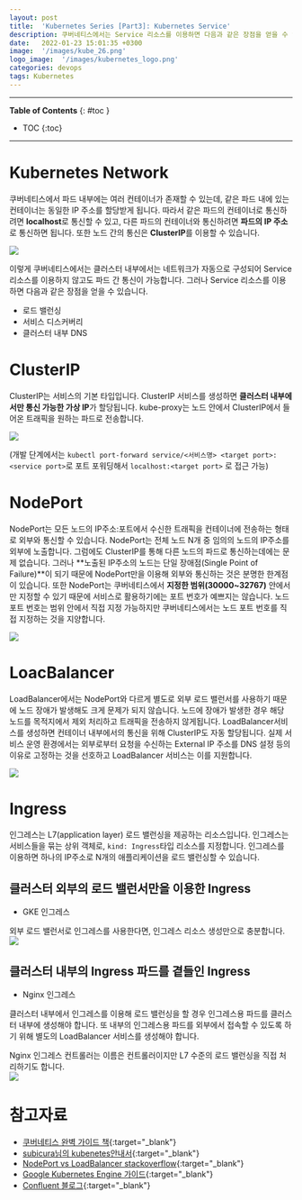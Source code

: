 ```yaml
---
layout: post
title:  'Kubernetes Series [Part3]: Kubernetes Service'
description: 쿠버네티스에서는 Service 리소스를 이용하면 다음과 같은 장점을 얻을 수 있습니다. 
date:   2022-01-23 15:01:35 +0300
image:  '/images/kube_26.png'
logo_image:  '/images/kubernetes_logo.png'
categories: devops
tags: Kubernetes
---
```


---
**Table of Contents**
{: #toc }
*  TOC
{:toc}

---

# Kubernetes Network  
쿠버네티스에서 파드 내부에는 여러 컨테이너가 존재할 수 있는데, 같은 파드 내에 있는 컨테이너는 동일한 IP 주소를 할당받게 됩니다. 따라서 같은 파드의 컨테이너로 통신하려면 **localhost**로 통신할 수 있고, 다른 파드의 컨테이너와 통신하려면 **파드의 IP 주소**로 통신하면 됩니다. 또한 노드 간의 통신은 **ClusterIP**를 이용할 수 있습니다.   

![](../../images/kube_25.png)  

이렇게 쿠버네티스에서는 클러스터 내부에서는 네트워크가 자동으로 구성되어 Service 리소스를 이용하지 않고도 파드 간 통신이 가능합니다. 그러나 Service 리소스를 이용하면 다음과 같은 장점을 얻을 수 있습니다.  

- 로드 밸런싱
- 서비스 디스커버리
- 클러스터 내부 DNS  

# ClusterIP
ClusterIP는 서비스의 기본 타입입니다. ClusterIP 서비스를 생성하면 **클러스터 내부에서만 통신 가능한 가상 IP**가 할당됩니다. kube-proxy는 노드 안에서 ClusterIP에서 들어온 트래픽을 원하는 파드로 전송합니다.  

![](../../images/kube_clusterip.png)

(개발 단계에서는 `kubectl port-forward service/<서비스명> <target port>:<service port>`로 포트 포워딩해서 `localhost:<target port>` 로 접근 가능)

# NodePort  
NodePort는 모든 노드의 IP주소:포트에서 수신한 트래픽을 컨테이너에 전송하는 형태로 외부와 통신할 수 있습니다. NodePort는 전체 노드 N개 중 임의의 노드의 IP주소를 외부에 노출합니다. 그럼에도 ClusterIP를 통해 다른 노드의 파드로 통신하는데에는 문제 없습니다. 그러나 **노출된 IP주소의 노드는 단일 장애점(Single Point of Failure)**이 되기 때문에 NodePort만을 이용해 외부와 통신하는 것은 분명한 한계점이 있습니다. 또한 NodePort는 쿠버네티스에서 **지정한 범위(30000~32767)** 안에서만 지정할 수 있기 때문에 서비스로 활용하기에는 포트 번호가 예쁘지는 않습니다. 노드 포트 번호는 범위 안에서 직접 지정 가능하지만 쿠버네티스에서는 노드 포트 번호를 직접 지정하는 것을 지양합니다.  

![](/images/kube_node_port.png)

# LoacBalancer  
LoadBalancer에서는 NodePort와 다르게 별도로 외부 로드 밸런서를 사용하기 때문에 노드 장애가 발생해도 크게 문제가 되지 않습니다. 노드에 장애가 발생한 경우 해당 노드를 목적지에서 제외 처리하고 트래픽을 전송하지 않게됩니다. LoadBalancer서비스를 생성하면 컨테이너 내부에서의 통신을 위해 ClusterIP도 자동 할당됩니다. 실제 서비스 운영 환경에서는 외부로부터 요청을 수신하는 External IP 주소를 DNS 설정 등의 이유로 고정하는 것을 선호하고 LoadBalancer 서비스는 이를 지원합니다.  

![](/images/kube_load_balancer.png)
 
# Ingress
인그레스는 L7(application layer) 로드 밸런싱을 제공하는 리소스입니다. 인그레스는 서비스들을 묶는 상위 객체로, `kind: Ingress`타입 리소스를 지정합니다. 인그레스를 이용하면 하나의 IP주소로 N개의 애플리케이션을 로드 밸런싱할 수 있습니다.  
## 클러스터 외부의 로드 밸런서만을 이용한 Ingress
- GKE 인그레스  

외부 로드 밸런서로 인그레스를 사용한다면, 인그레스 리소스 생성만으로 충분합니다.  
![](../../images/kube_ingress.png)
## 클러스터 내부의 Ingress 파드를 곁들인 Ingress
- Nginx 인그레스  
 
클러스터 내부에서 인그레스를 이용해 로드 밸런싱을 할 경우 인그레스용 파드를 클러스터 내부에 생성해야 합니다. 또 내부의 인그레스용 파드를 외부에서 접속할 수 있도록 하기 위해 별도의 LoadBalancer 서비스를 생성해야 합니다.  

Nginx 인그레스 컨트롤러는 이름은 컨트롤러이지만 L7 수준의 로드 밸런싱을 직접 처리하기도 합니다.  
![](../../images/kube_30.png)

# 참고자료
- [쿠버네티스 완벽 가이드 책](http://www.kyobobook.co.kr/product/detailViewKor.laf?ejkGb=KOR&mallGb=KOR&barcode=9791165216283){:target="_blank"}  
- [subicura님의 kubenetes안내서](https://subicura.com/k8s/guide/){:target="_blank"}
- [NodePort vs LoadBalancer stackoverflow](https://stackoverflow.com/questions/65887993/when-to-choose-loadbalancer-over-nodeport-service-typeor-vice-versa-in-kub){:target="_blank"}  
- [Google Kubernetes Engine 가이드](https://cloud.google.com/kubernetes-engine/docs/concepts/network-overview){:target="_blank"}  
- [Confluent 블로그](https://www.confluent.io/blog/kafka-listeners-explained/){:target="_blank"} 